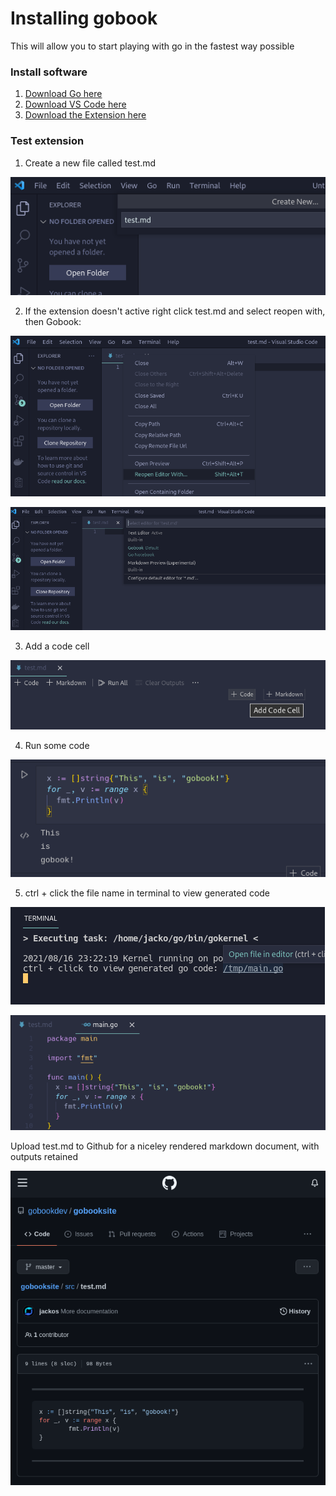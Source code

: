 
# Installing gobook

This will allow you to start playing with go in the fastest way possible

### Install software

1) [Download Go here](https://golang.org/doc/install)
2) [Download VS Code here](https://code.visualstudio.com/)
3) [Download the Extension here](https://marketplace.visualstudio.com/items?itemName=gobookdev.gobook)

### Test extension
1) Create a new file called test.md

![new_file](images/new_file2.png)

2) If the extension doesn't active right click test.md and select reopen with, then Gobook:

![reopen](images/reopen.png)

![reopen_with](images/reopenwith.png)

3) Add a code cell

![add_cell](images/add_cell.png)

4) Run some code

![this_is_gobook](images/this_is_gobook.png)

5) ctrl + click the file name in terminal to view generated code

![control_click](images/control_click.png)

![generated](images/generated.png)



Upload test.md to Github for a niceley rendered markdown document, with outputs retained

![github](images/github.png)

